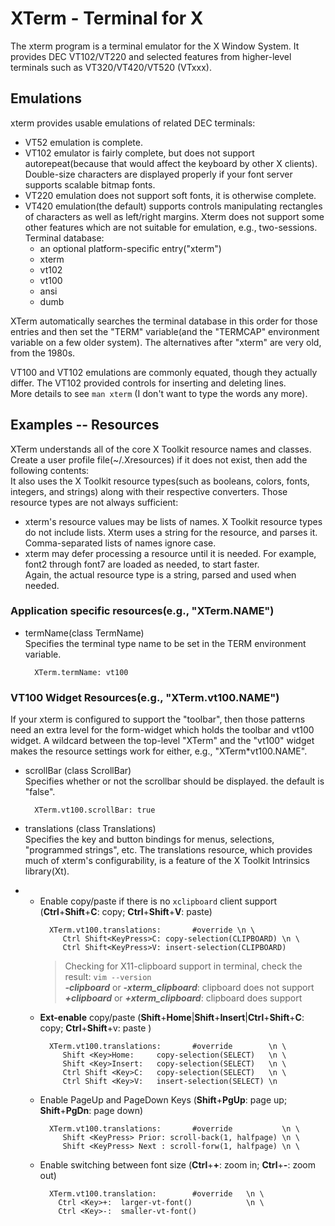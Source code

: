# XTerm - Terminal for X
  The xterm program is a terminal emulator for the X Window System. It provides DEC VT102/VT220 and selected features from higher-level terminals such as VT320/VT420/VT520 (VTxxx).  
  
  ## Emulations
  xterm provides usable emulations of related DEC terminals:
  * VT52 emulation is complete.
  * VT102 emulator is fairly complete, but does not support autorepeat(because that would affect the keyboard by other X clients).
    Double-size characters are displayed properly if your font server supports scalable bitmap fonts.
  * VT220 emulation does not support soft fonts, it is otherwise complete.
  * VT420 emulation(the default) supports controls manipulating rectangles of characters as well as left/right margins.
    Xterm does not support some other features which are not suitable for emulation, e.g., two-sessions.  
  Terminal database:
    * an optional platform-specific entry("xterm")
    * xterm
    * vt102
    * vt100
    * ansi
    * dumb
    
  XTerm automatically searches the terminal database in this order for those entries and then set the "TERM" variable(and the "TERMCAP" environment variable on a few older system). The alternatives after "xterm" are very old, from the 1980s.
   
  VT100 and VT102 emulations are commonly equated, though they actually differ. The VT102 provided controls for inserting and deleting lines.  
  More details to see `man xterm` (I don't want to type the words any more).
  
  ## Examples -- Resources
  XTerm understands all of the core X Toolkit resource names and classes.  
  Create a user profile file(~/.Xresources) if it does not exist, then add the following contents:   
  It also uses the X Toolkit resource types(such as booleans, colors, fonts, integers, and strings) along with their respective converters.
  Those resource types are not always sufficient:  
  * xterm's resource values may be lists of names. X Toolkit resource types do not include lists. Xterm uses a string for the resource, and parses it.  
  Comma-separated lists of names ignore case.    
  * xterm may defer processing a resource until it is needed. For example, font2 through font7 are loaded as needed, to start faster.  
  Again, the actual resource type is a string, parsed and used when needed.  
  
  ### Application specific resources(e.g., "XTerm.NAME")
  * termName(class TermName)  
    Specifies the terminal type name to be set in the TERM environment variable.
    ```
      XTerm.termName: vt100
    ```  
  
  ### VT100 Widget Resources(e.g., "XTerm.vt100.NAME") 
  If your xterm is configured to support the "toolbar", then those patterns need an extra level for the form-widget which holds the toolbar and vt100 widget. A wildcard between the top-level "XTerm" and the "vt100" widget makes the resource settings work for either, e.g., "XTerm*vt100.NAME".  
  * scrollBar (class ScrollBar)  
    Specifies whether or not the scrollbar should be displayed. the default is "false".  
    ```
      XTerm.vt100.scrollBar: true
    ```

  * translations (class Translations)  
    Specifies the key and button bindings for menus, selections, "programmed strings", etc. The translations resource, which provides much of xterm's configurability, is a feature of the X Toolkit Intrinsics library(Xt).  
  * 
    - Enable copy/paste if there is no `xclipboard` client support
      (**Ctrl**+**Shift**+**C**: copy; **Ctrl**+**Shift**+**V**: paste)
      ```
        XTerm.vt100.translations:       #override \n \
           Ctrl Shift<KeyPress>C: copy-selection(CLIPBOARD) \n \
           Ctrl Shift<KeyPress>V: insert-selection(CLIPBOARD)
      ```
      > Checking for X11-clipboard support in terminal, check the result: ```vim --version```  
      > ***-clipboard*** or ***-xterm_clipboard***: clipboard does not support  
      > ***+clipboard*** or ***+xterm_clipboard***: clipboard does support
    - **Ext-enable** copy/paste
        (**Shift**+**Home**|**Shift**+**Insert**|**Ctrl**+**Shift**+**C**: copy; **Ctrl**+**Shift**+v: paste )
      ```
        XTerm.vt100.translations:       #override        \n \
           Shift <Key>Home:     copy-selection(SELECT)   \n \
           Shift <Key>Insert:   copy-selection(SELECT)   \n \
           Ctrl Shift <Key>C:   copy-selection(SELECT)   \n \
           Ctrl Shift <Key>V:   insert-selection(SELECT) \n 
      ```
    - Enable PageUp and PageDown Keys
      (**Shift**+**PgUp**: page up; **Shift**+**PgDn**: page down)
      ```
        XTerm.vt100.translations:       #override           \n \
           Shift <KeyPress> Prior: scroll-back(1, halfpage) \n \
           Shift <KeyPress> Next : scroll-forw(1, halfpage) \n \  
      ```
    - Enable switching between font size
      (**Ctrl**+**+**: zoom in; **Ctrl**+**-**: zoom out)
      ```
        XTerm.vt100.translation:        #override   \n \
          Ctrl <Key>+:  larger-vt-font()            \n \
          Ctrl <Key>-:  smaller-vt-font()  
      ```
     

